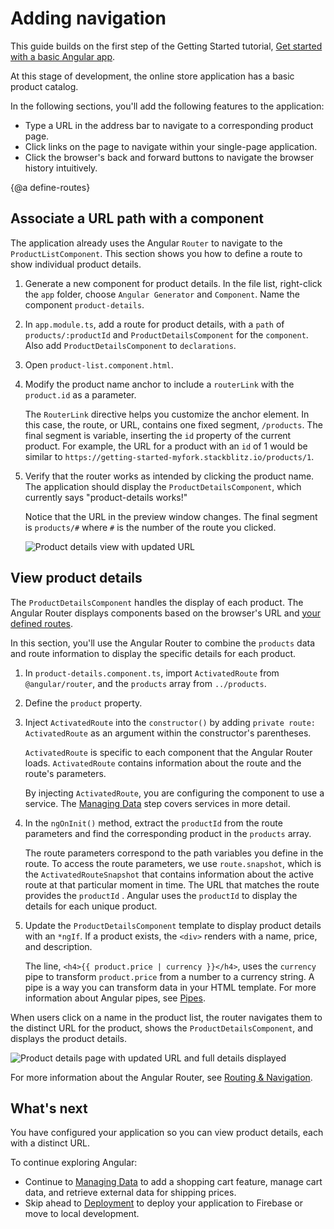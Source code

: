 # Adding navigation

This guide builds on the first step of the Getting Started tutorial, [Get started with a basic Angular app](start "Get started with a basic Angular app").

At this stage of development, the online store application has a basic product catalog.

In the following sections, you'll add the following features to the application:

* Type a URL in the address bar to navigate to a corresponding product page.
* Click links on the page to navigate within your single-page application.
* Click the browser's back and forward buttons to navigate the browser history intuitively.

{@a define-routes}

## Associate a URL path with a component

The application already uses the Angular `Router` to navigate to the `ProductListComponent`.
This section shows you how to define a route to show individual product details.

1. Generate a new component for product details.
    In the file list, right-click the `app` folder, choose `Angular Generator` and `Component`.
    Name the component `product-details`.

1. In `app.module.ts`, add a route for product details, with a `path` of `products/:productId` and `ProductDetailsComponent` for the `component`. Also add `ProductDetailsComponent` to `declarations`.

    <code-example header="src/app/app.module.ts" path="getting-started/src/app/app.module.ts" region="product-details-route">
    </code-example>

1. Open `product-list.component.html`.

1. Modify the product name anchor to include a `routerLink` with the `product.id` as a parameter.

    <code-example header="src/app/product-list/product-list.component.html" path="getting-started/src/app/product-list/product-list.component.html" region="router-link">
    </code-example>

    The `RouterLink` directive helps you customize the anchor element.
    In this case, the route, or URL, contains one fixed segment, `/products`.
    The final segment is variable, inserting the `id` property of the current product.
    For example, the URL for a product with an `id` of 1 would be similar to `https://getting-started-myfork.stackblitz.io/products/1`.

 1. Verify that the router works as intended by clicking the product name.
    The application should display the `ProductDetailsComponent`, which currently says "product-details works!"

    Notice that the URL in the preview window changes.
    The final segment is `products/#`  where `#` is the number of the route you clicked.

    <div class="lightbox">
      <img src="generated/images/guide/start/product-details-works.png" alt="Product details view with updated URL">
    </div>

## View product details

The `ProductDetailsComponent` handles the display of each product.
The Angular Router displays components based on the browser's URL and [your defined routes](#define-routes).

In this section, you'll use the Angular Router to combine the `products` data and route information to display the specific details for each product.

1. In `product-details.component.ts`, import `ActivatedRoute` from `@angular/router`, and the `products` array from `../products`.

    <code-example header="src/app/product-details/product-details.component.ts" path="getting-started/src/app/product-details/product-details.component.1.ts" region="imports">
    </code-example>

1. Define the `product` property.

    <code-example header="src/app/product-details/product-details.component.ts" path="getting-started/src/app/product-details/product-details.component.1.ts" region="product-prop">
    </code-example>

1. Inject `ActivatedRoute` into the `constructor()` by adding `private route: ActivatedRoute` as an argument within the constructor's parentheses.

    <code-example header="src/app/product-details/product-details.component.ts" path="getting-started/src/app/product-details/product-details.component.1.ts" region="props-methods">
    </code-example>

    `ActivatedRoute` is specific to each component that the Angular Router loads.
    `ActivatedRoute` contains information about the route and the route's parameters.

    By injecting `ActivatedRoute`, you are configuring the component to use a service.
    The [Managing Data](start/start-data "Try it: Managing Data") step covers services in more detail.

1. In the `ngOnInit()` method, extract the `productId` from the route parameters and find the corresponding product in the `products` array.

    <code-example path="getting-started/src/app/product-details/product-details.component.1.ts" header="src/app/product-details/product-details.component.ts" region="get-product">
    </code-example>

    The route parameters correspond to the path variables you define in the route.
    To access the route parameters, we use `route.snapshot`, which is the `ActivatedRouteSnapshot` that contains information about the active route at that particular moment in time.
    The URL that matches the route provides the `productId` .
    Angular uses the `productId` to display the details for each unique product.

1. Update the `ProductDetailsComponent` template to display product details with an `*ngIf`.
    If a product exists, the `<div>` renders with a name, price, and description.

    <code-example header="src/app/product-details/product-details.component.html" path="getting-started/src/app/product-details/product-details.component.html" region="details">
    </code-example>

    The line, `<h4>{{ product.price | currency }}</h4>`, uses the `currency` pipe to transform `product.price` from a number to a currency string.
    A pipe is a way you can transform data in your HTML template.
    For more information about Angular pipes, see [Pipes](guide/pipes "Pipes").

When users click on a name in the product list, the router navigates them to the distinct URL for the product, shows the `ProductDetailsComponent`, and displays the product details.

<div class="lightbox">
  <img src="generated/images/guide/start/product-details-routed.png" alt="Product details page with updated URL and full details displayed">
</div>

For more information about the Angular Router, see [Routing & Navigation](guide/router "Routing & Navigation guide").

## What's next

You have configured your application so you can view product details, each with a distinct URL.

To continue exploring Angular:

* Continue to [Managing Data](start/start-data "Try it: Managing Data") to add a shopping cart feature, manage cart data, and retrieve external data for shipping prices.
* Skip ahead to [Deployment](start/start-deployment "Try it: Deployment") to deploy your application to Firebase or move to local development.
